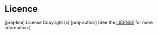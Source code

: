<!--
TODO: Complete proj-lice and proj-author (specify the licence used and the author of the project)
-->
# Licence 
[proj-lice] License
Copyright (c) [proj-author]
(See the [LICENSE](/LICENSE.md) for more information.)

